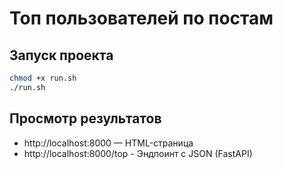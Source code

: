 # Топ пользователей по постам

## Запуск проекта
```bash
chmod +x run.sh
./run.sh
```

## Просмотр результатов
- http://localhost:8000 — HTML-страница
- http://localhost:8000/top - Эндпоинт с JSON (FastAPI)